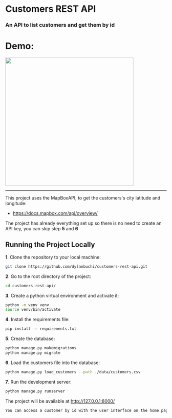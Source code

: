 # Customers REST API
### An API to list customers and get them by id

# Demo:
<img src=https://user-images.githubusercontent.com/52018183/107093675-68991780-67e4-11eb-98da-2070789f67e3.gif with=400 height=400/>

-------

This project uses the MapBoxAPI, to get the customers's city latitude and longitude:
- https://docs.mapbox.com/api/overview/ 

The project has already everything set up so there is no need to create an API key, you can skip step **5** and **6**

## Running the Project Locally

**1**. Clone the repository to your local machine:

```bash
git clone https://github.com/dylanbuchi/customers-rest-api.git
```
**2**. Go to the root directory of the project:

```bash
cd customers-rest-api/
```
**3**. Create a python virtual environment and activate it:

```bash
python -m venv venv
source venv/bin/activate
```
**4**. Install the requirements file:
  
```bash
pip install -r requirements.txt
```

**5**. Create the database:
```bash
python manage.py makemigrations
python manage.py migrate
```

**6**. Load the customers file into the database:
```bash
python manage.py load_customers --path ./data/customers.csv
``` 



**7**. Run the development server:

```bash
python manage.py runserver
```

The project will be available at http://127.0.0.1:8000/

```bash
You can access a customer by id with the user interface on the home page or like this: http://127.0.0.1:8000/api/v1/customers/{id_number}/
```
